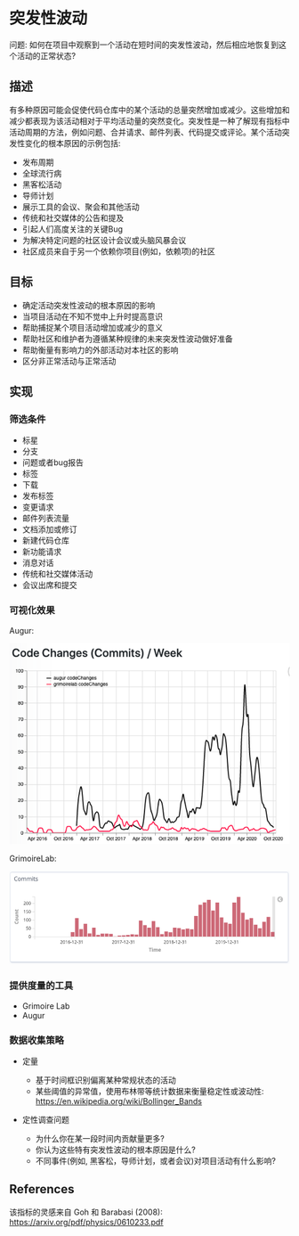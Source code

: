 # 突发性波动

问题: 如何在项目中观察到一个活动在短时间的突发性波动，然后相应地恢复到这个活动的正常状态?

## 描述
有多种原因可能会促使代码仓库中的某个活动的总量突然增加或减少。这些增加和减少都表现为该活动相对于平均活动量的突然变化。突发性是一种了解现有指标中活动周期的方法，例如问题、合并请求、邮件列表、代码提交或评论。某个活动突发性变化的根本原因的示例包括:

 - 发布周期
 - 全球流行病
 - 黑客松活动
 - 导师计划
 - 展示工具的会议、聚会和其他活动
 - 传统和社交媒体的公告和提及
 - 引起人们高度关注的关键Bug
 - 为解决特定问题的社区设计会议或头脑风暴会议
 - 社区成员来自于另一个依赖你项目(例如，依赖项)的社区

## 目标
 - 确定活动突发性波动的根本原因的影响
 - 当项目活动在不知不觉中上升时提高意识
 - 帮助捕捉某个项目活动增加或减少的意义
 - 帮助社区和维护者为遵循某种规律的未来突发性波动做好准备
 - 帮助衡量有影响力的外部活动对本社区的影响
 - 区分非正常活动与正常活动


## 实现
### 筛选条件
 - 标星
 - 分支
 - 问题或者bug报告
 - 标签
 - 下载
 - 发布标签
 - 变更请求
 - 邮件列表流量
 - 文档添加或修订
 - 新建代码仓库
 - 新功能请求
 - 消息对话
 - 传统和社交媒体活动
 - 会议出席和提交

### 可视化效果

Augur:

![Augur 突发性波动](images/burstiness_augur.png)


GrimoireLab:

![GrimoireLab 突发性波动](images/burstiness_gl.png)


### 提供度量的工具
- Grimoire Lab
- Augur

### 数据收集策略
- 定量
  * 基于时间框识别偏离某种常规状态的活动
  * 某些阈值的异常值，使用布林带等统计数据来衡量稳定性或波动性: https://en.wikipedia.org/wiki/Bollinger_Bands

- 定性调查问题
  * 为什么你在某一段时间内贡献量更多?
  * 你认为这些特有突发性波动的根本原因是什么?
  * 不同事件(例如, 黑客松，导师计划，或者会议)对项目活动有什么影响?

## References
该指标的灵感来自 Goh 和 Barabasi (2008): https://arxiv.org/pdf/physics/0610233.pdf
